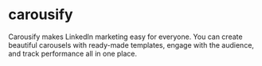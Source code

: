 # carousify
Carousify makes LinkedIn marketing easy for everyone. You can create beautiful carousels with ready-made templates, engage with the audience, and track performance all in one place.
